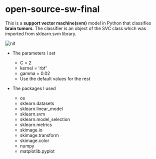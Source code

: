 # open-source-sw-final
This is a **support vector machine(svm)** model in Python that classifies **brain tumors**. 
The classifier is an object of the SVC class which was imported from sklearn.svm library.

![nit](https://img.shields.io/github/license/kyyuubin/open-source-sw-final)

+ The parameters I set
  + C = 2
  + kernel = 'rbf'
  + gamma = 0.02
  + Use the default values for the rest

+ The packages I used
  + os
  + sklearn.datasets
  + sklearn.linear_model
  + sklearn.svm
  + sklearn.model_selection
  + sklearn.metrics
  + skimage.io
  + skimage.transform
  + skimage.color
  + numpy
  + matplotlib.pyplot
